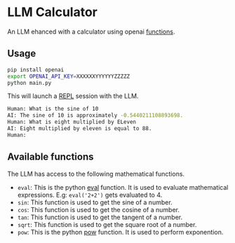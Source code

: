 # LLM Calculator 

An LLM ehanced with a calculator using openai [functions](https://openai.com/blog/function-calling-and-other-api-updates).

## Usage

```bash
pip install openai
export OPENAI_API_KEY=XXXXXXYYYYYYZZZZZ
python main.py
```

This will launch a [REPL](https://en.wikipedia.org/wiki/Read%E2%80%93eval%E2%80%93print_loop) session with the LLM.

```bash
Human: What is the sine of 10
AI: The sine of 10 is approximately -0.5440211108893698.
Human: What is eight multiplied by ELeven
AI: Eight multiplied by eleven is equal to 88.
Human:
```

## Available functions

The LLM has access to the following mathematical functions.
- `eval`: This is the python [eval](https://docs.python.org/3/library/functions.html#eval) function. It is used to evaluate mathematical expressions. E.g: `eval('2+2')` gets evaluated to 4.
- `sin`: This function is used to get the sine of a number.
- `cos`: This function is used to get the cosine of a number.
- `tan`: This function is used to get the tangent of a number.
- `sqrt`: This function is used to get the square root of a number.
- `pow`: This is the python [pow](https://docs.python.org/3/library/functions.html#pow) function. It is used to perform exponention.

